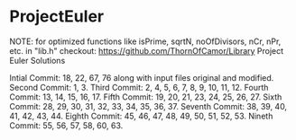 # ProjectEuler
NOTE: for optimized functions like isPrime, sqrtN, noOfDivisors, nCr, nPr, etc. in "lib.h" checkout: https://github.com/ThornOfCamor/Library
Project Euler Solutions

Intial Commit: 18, 22, 67, 76 along with input files original and modified.
Second Commit: 1, 3.
Third Commit: 2, 4, 5, 6, 7, 8, 9, 10, 11, 12.
Fourth Commit: 13, 14, 15, 16, 17.
Fifth Commit: 19, 20, 21, 23, 24, 25, 26, 27.
Sixth Commit: 28, 29, 30, 31, 32, 33, 34, 35, 36, 37.
Seventh Commit: 38, 39, 40, 41, 42, 43, 44.
Eighth Commit: 45, 46, 47, 48, 49, 50, 51, 52, 53.
Nineth Commit: 55, 56, 57, 58, 60, 63.
